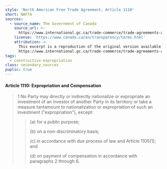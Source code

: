 ```yaml
---
style: 'North American Free Trade Agreement, Article 1110'
short: NAFTA
sources:
  - source_name: The Government of Canada
    source_url: >-
      https://www.international.gc.ca/trade-commerce/trade-agreements-accords-commerciaux/agr-acc/nafta-alena/fta-ale/index.aspx?lang=eng&_ga=2.58667178.1230028791.1660227712-1402126720.1660227712
    license: 'https://www.canada.ca/en/transparency/terms.html'
    attribution: >-
      This excerpt is a reproduction of the original version available at
      https://www.international.gc.ca/trade-commerce/trade-agreements-accords-commerciaux/agr-acc/nafta-alena/fta-ale/index.aspx?lang=eng&_ga=2.58667178.1230028791.1660227712-1402126720.1660227712
tags:
  - constructive-expropriation
class: secondary_sources
puplic: true
---
```





#### Article 1110: Expropriation and Compensation

>  1 No Party may directly or indirectly nationalize or expropriate an investment of an investor of another Party in its territory or take a measure tantamount to nationalization or expropriation of such an investment ("expropriation"), except:
>>
>> (a) for a public purpose;
>>
>> (b) on a non-discriminatory basis;
>>
>> (c) in accordance with due process of law and Article 1105(1); and
>>
>> (d) on payment of compensation in accordance with paragraphs 2 through 6.
